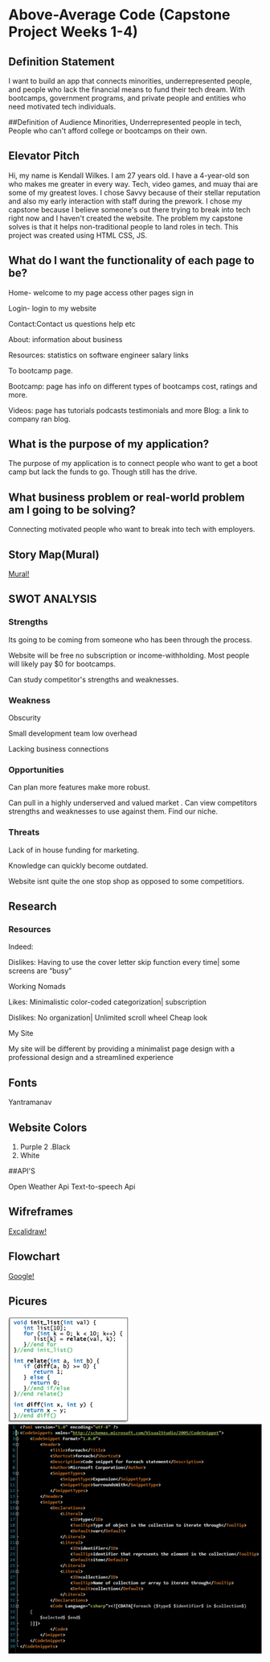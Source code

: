 # Above-Average Code (Capstone Project Weeks 1-4)

## Definition Statement
I want to build an app that connects minorities, underrepresented people, and people who lack the financial means to fund their tech dream. With bootcamps, government programs, and private people and entities who need motivated tech individuals.

##Definition of Audience
Minorities, Underrepresented people in tech, People who can't afford college or bootcamps on their own.

## Elevator Pitch
Hi, my name is Kendall Wilkes. I am 27 years old. I have a 4-year-old son who makes me greater in every way. Tech, video games, and muay thai are some of my greatest loves. I chose Savvy because of their stellar reputation and also my early interaction with staff during the prework. I chose my capstone because I believe someone's out there trying to break into tech right now and I haven't created the website. The problem my capstone solves is that it helps non-traditional people to land roles in tech. This project was created using HTML CSS, JS.

## What do I want the functionality of each page to be?

Home- welcome to my page access other pages sign in

Login- login to my website

Contact:Contact us questions help etc

About: information about business

Resources: statistics on software engineer salary links

To bootcamp page.

Bootcamp: page has info on different types of bootcamps cost, ratings and more.

Videos: page has tutorials podcasts testimonials and more
Blog: a link to company ran blog.

## What is the purpose of my application?

The purpose of my application is to connect people who want to get a boot camp but lack the funds to go. Though still has the drive.

## What business problem or real-world problem am I going to be solving?

Connecting motivated people who want to break into tech with employers.

## Story Map(Mural)
[Mural!](https://app.mural.co/t/capstone2524/m/capstone2524/1679936968517/cbf1e90834ccb0f93d8e129a7830a283917bbaf8?sender=uac231e01ca441a47f5ae9024)

## SWOT ANALYSIS




### Strengths

Its going to be coming from someone who has been through the process.

Website will be free no subscription or income-withholding.
Most people will likely pay $0 for bootcamps.

Can study competitor's strengths and weaknesses.






### Weakness

Obscurity

Small development team low overhead

Lacking business connections







### Opportunities

Can plan more features make more robust.

Can pull in a highly underserved and valued market
.
Can view competitors strengths and weaknesses to use against them.
Find our niche.





### Threats

Lack of in house funding for marketing.

Knowledge can quickly become outdated.

Website isnt quite the one stop shop as opposed to some competitiors.

## Research

### Resources

Indeed:



Dislikes: Having to use the cover letter skip function every time| some screens are “busy”

Working Nomads


Likes: Minimalistic color-coded categorization| subscription

Dislikes: No organization| Unlimited scroll wheel Cheap look

My Site

My site will be different by providing a minimalist page design with a professional design and a streamlined experience

## Fonts

Yantramanav

## Website Colors

1. Purple
2 .Black
3. White

##API'S

Open Weather Api
Text-to-speech Api

## Wifreframes

[Excalidraw!](https://excalidraw.com/#json=ViGytYMJbTUshuTVBt3lY,seQXaWxXqcBriQGUzC0_MA)

## Flowchart

[Google!](https://drive.google.com/file/d/1b6JiS56txEj078Bj2aqyzxAW_9X-ct-K/view?usp=sharing)

## Picures

![Alt Text](./imgs/code%20snippet%202.png)
![Alt Text](./imgs/code%20snippet.png)

















